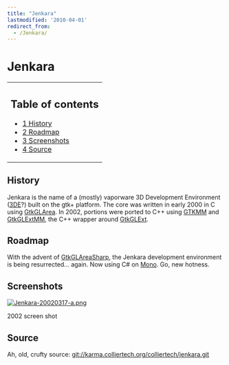 ```yaml
---
title: "Jenkara"
lastmodified: '2010-04-01'
redirect_from:
  - /Jenkara/
---
```


Jenkara
=======

<table>
<col width="100%" />
<tbody>
<tr class="odd">
<td align="left"><h2>Table of contents</h2>
<ul>
<li><a href="#history">1 History</a></li>
<li><a href="#roadmap">2 Roadmap</a></li>
<li><a href="#screenshots">3 Screenshots</a></li>
<li><a href="#source">4 Source</a></li>
</ul></td>
</tr>
</tbody>
</table>

History
-------

Jenkara is the name of a (mostly) vaporware 3D Development Environment ([3DE](/3DE "3DE")?) built on the gtk+ platform. The core was written in early 2000 in C using [GtkGLArea](/GtkGLArea "GtkGLArea"). In 2002, portions were ported to C++ using [GTKMM](/GTKMM "GTKMM") and [GtkGLExtMM](/GtkGLExtMM "GtkGLExtMM"), the C++ wrapper around [GtkGLExt](/GtkGLExt "GtkGLExt").

Roadmap
-------

With the advent of [GtkGLAreaSharp](/GtkGLAreaSharp "GtkGLAreaSharp"), the Jenkara development environment is being resurrected... again. Now using C# on [Mono](/Main_Page). Go, new hotness.

Screenshots
-----------

[![Jenkara-20020317-a.png](/archived/images/6/64/Jenkara-20020317-a.png)](/archived/images/6/64/Jenkara-20020317-a.png)

2002 screen shot

Source
------

Ah, old, crufty source: [git://karma.colliertech.org/colliertech/jenkara.git](git://karma.colliertech.org/colliertech/jenkara.git)

